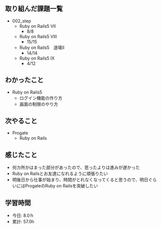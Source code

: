 ## 取り組んだ課題一覧
- 002_step
  - Ruby on Rails5 Ⅶ
    - 8/8
  - Ruby on Rails5 Ⅷ
    - 15/15
  - Ruby on Rails5　道場Ⅱ
    - 14/14
  - Ruby on Rails5 Ⅸ
    - 4/12

## わかったこと
- Ruby on Rails5
  - ログイン機能の作り方
  - 画面の制限のやり方
 
## 次やること
- Progate
  - Ruby on Rails
    
## 感じたこと
- 何カ所かはまった部分があったので、思ったよりは進みが遅かった
- Ruby on Railsとお友達になれるように頑張りたい
- 明後日から仕事が始まり、時間がとれなくなってくると思うので、明日ぐらいにはProgateのRuby on Railsを突破したい
  
## 学習時間
- 今日: 8.0ｈ
- 累計: 57.0h
